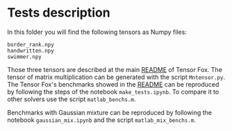 # Tests description

In this folder you will find the following tensors as Numpy files:

    border_rank.npy
    handwritten.npy
    swimmer.npy

Those three tensors are described at the main [README](https://github.com/felipebottega/Tensor-Fox/blob/master/README.md) of Tensor Fox. The tensor of matrix multiplication can be generated with the script `Mntensor.py`. The Tensor Fox's benchmarks showed in the [README](https://github.com/felipebottega/Tensor-Fox/blob/master/README.md) can be reproduced by following the steps of the notebook `make_tests.ipynb`. To compare it to other solvers use the script `matlab_benchs.m`.

Benchmarks with Gaussian mixture can be reproduced by following the notebook `gaussian_mix.ipynb` and the script `matlab_mix_benchs.m`. 
